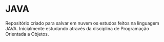 # JAVA
Repositório criado para salvar em nuvem os estudos feitos na linguagem JAVA.
Inicialmente estudando através da disciplina de Programação Orientada a Objetos.
